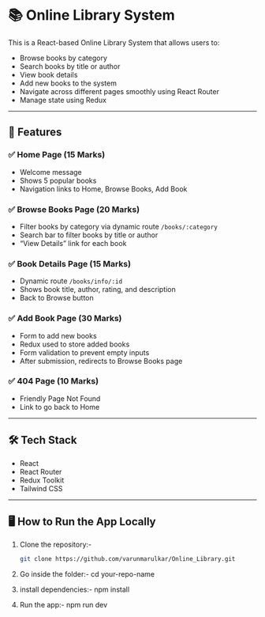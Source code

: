 # 📚 Online Library System

This is a React-based Online Library System that allows users to:
- Browse books by category
- Search books by title or author
- View book details
- Add new books to the system
- Navigate across different pages smoothly using React Router
- Manage state using Redux

---

## 🚀 Features

### ✅ Home Page (15 Marks)
- Welcome message
- Shows 5 popular books
- Navigation links to Home, Browse Books, Add Book

### ✅ Browse Books Page (20 Marks)
- Filter books by category via dynamic route `/books/:category`
- Search bar to filter books by title or author
- “View Details” link for each book

### ✅ Book Details Page (15 Marks)
- Dynamic route `/books/info/:id`
- Shows book title, author, rating, and description
- Back to Browse button

### ✅ Add Book Page (30 Marks)
- Form to add new books
- Redux used to store added books
- Form validation to prevent empty inputs
- After submission, redirects to Browse Books page

### ✅ 404 Page (10 Marks)
- Friendly Page Not Found
- Link to go back to Home

---

## 🛠️ Tech Stack

- React
- React Router
- Redux Toolkit
- Tailwind CSS

---

## 🖥️ How to Run the App Locally

1. Clone the repository:-
   ```bash
   git clone https://github.com/varunmarulkar/Online_Library.git

2. Go inside the folder:- 
cd your-repo-name

3. install dependencies:-
npm install

4. Run the app:- 
npm run dev

